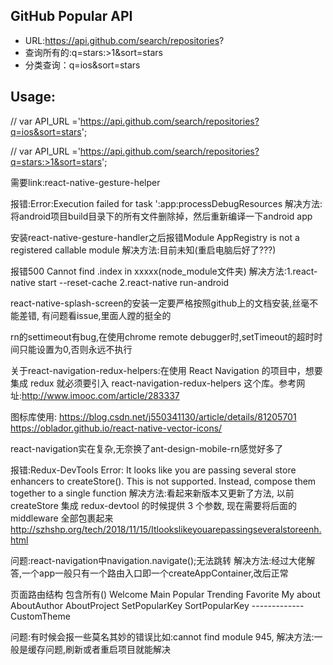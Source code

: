 ## GitHub Popular  API

- URL:https://api.github.com/search/repositories?
- 查询所有的:q=stars:>1&sort=stars
- 分类查询：q=ios&sort=stars

## Usage:

// var API_URL ='https://api.github.com/search/repositories?q=ios&sort=stars';

// var API_URL ='https://api.github.com/search/repositories?q=stars:>1&sort=stars';

需要link:react-native-gesture-helper

报错:Error:Execution failed for task ':app:processDebugResources
解决方法:将android项目build目录下的所有文件删除掉，然后重新编译一下android app

安装react-native-gesture-handler之后报错Module AppRegistry is not a registered callable module
解决方法:目前未知(重启电脑后好了???)

报错500 Cannot find .index in xxxxx(node_module文件夹)
解决方法:1.react-native start --reset-cache 2.react-native run-android

react-native-splash-screen的安装一定要严格按照github上的文档安装,丝毫不能差错,
有问题看issue,里面人蹚的挺全的

rn的settimeout有bug,在使用chrome remote debugger时,setTimeout的超时时间只能设置为0,否则永远不执行

关于react-navigation-redux-helpers:在使用 React Navigation 的项目中，想要集成 redux 就必须要引入 react-navigation-redux-helpers 这个库。参考网址:http://www.imooc.com/article/283337


图标库使用:
https://blog.csdn.net/j550341130/article/details/81205701
https://oblador.github.io/react-native-vector-icons/


react-navigation实在复杂,无奈换了ant-design-mobile-rn感觉好多了

报错:Redux-DevTools Error: It looks like you are passing several store enhancers to createStore(). This is not supported. Instead, compose them together to a single function
解决方法:看起来新版本又更新了方法, 以前 createStore 集成 redux-devtool 的时候提供 3 个参数, 现在需要将后面的 middleware 全部包裹起来
http://szhshp.org/tech/2018/11/15/Itlookslikeyouarepassingseveralstoreenh.html


问题:react-navigation中navigation.navigate();无法跳转
解决方法:经过大佬解答,一个app一般只有一个路由入口即一个createAppContainer,改后正常

页面路由结构
<Root/>包含所有(<AppNavigators/>)
Welcome
Main
    Popular
    Trending
    Favorite
    My
        about
            AboutAuthor
            AboutProject
        SetPopularKey
        SortPopularKey
        -------------    
        CustomTheme


问题:有时候会报一些莫名其妙的错误比如:cannot find module 945,
解决方法:一般是缓存问题,刷新或者重启项目就能解决